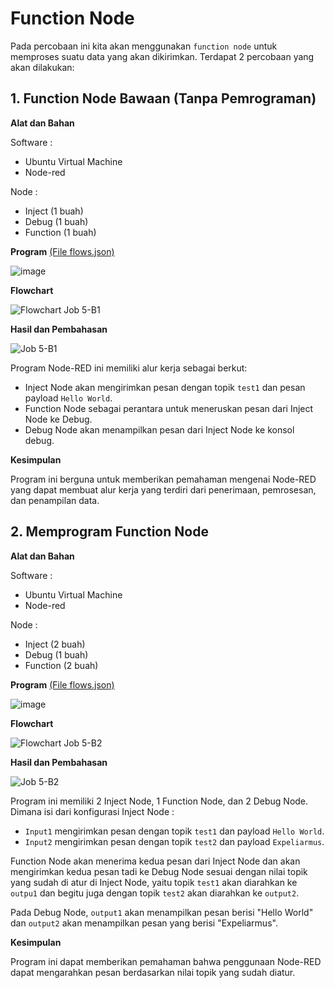 # Function Node
Pada percobaan ini kita akan menggunakan `function node` untuk memproses suatu data yang akan dikirimkan. Terdapat 2 percobaan yang akan dilakukan:

## 1. Function Node Bawaan (Tanpa Pemrograman)
**Alat dan Bahan**

Software :

- Ubuntu Virtual Machine
- Node-red

Node :

- Inject (1 buah)
- Debug (1 buah)
- Function (1 buah)

**Program** <a href="https://github.com/cakjung/Jobsheet-Embedded/blob/main/Jobsheet%205/B%20(Function%20Node)/flows%20(Job%205-B1).json">(File flows.json)</a>

![image](https://github.com/cakjung/Jobsheet-Embedded/assets/128274951/7b2a31d3-51fb-4eb8-b0d2-b5f438482c8a)

**Flowchart**

![Flowchart Job 5-B1](https://github.com/Yulio-Pradyatama/Jobsheet_Embedded/assets/153850000/89f767d6-b05a-488e-8623-f829f7bb33c3)

**Hasil dan Pembahasan**

![Job 5-B1](https://github.com/Yulio-Pradyatama/Jobsheet_Embedded/assets/153850000/1f54e6ea-3dc4-4b2b-92e8-43eeb30415c0)

Program Node-RED ini memiliki alur kerja sebagai berkut:
- Inject Node akan mengirimkan pesan dengan topik `test1` dan pesan payload `Hello World`.
- Function Node sebagai perantara untuk meneruskan pesan dari Inject Node ke Debug.
- Debug Node akan menampilkan pesan dari Inject Node ke konsol debug.

**Kesimpulan**

Program ini berguna untuk memberikan pemahaman mengenai Node-RED yang dapat membuat alur kerja yang terdiri dari penerimaan, pemrosesan, dan penampilan data.

## 2. Memprogram Function Node
**Alat dan Bahan**

Software :

- Ubuntu Virtual Machine
- Node-red

Node :

- Inject (2 buah)
- Debug (1 buah)
- Function (2 buah)

**Program** <a href="https://github.com/cakjung/Jobsheet-Embedded/blob/main/Jobsheet%205/B%20(Function%20Node)/flows%20(Job%205-B2).json">(File flows.json)</a>

![image](https://github.com/cakjung/Jobsheet-Embedded/assets/128274951/361f4432-2625-4127-b7a3-978ac97ac9d8)

**Flowchart**

![Flowchart Job 5-B2](https://github.com/Yulio-Pradyatama/Jobsheet_Embedded/assets/153850000/8080d230-13e5-4543-a2df-8dd8c040f05f)

**Hasil dan Pembahasan**

![Job 5-B2](https://github.com/Yulio-Pradyatama/Jobsheet_Embedded/assets/153850000/2a666e97-a35d-43a3-8607-c5e62731f4bb)

Program ini memiliki 2 Inject Node, 1 Function Node, dan 2 Debug Node. Dimana isi dari konfigurasi Inject Node :
- `Input1` mengirimkan pesan dengan topik `test1` dan payload `Hello World`.
- `Input2` mengirimkan pesan dengan topik `test2` dan payload `Expeliarmus`.

Function Node akan menerima kedua pesan dari Inject Node dan akan mengirimkan kedua pesan tadi ke Debug Node sesuai dengan nilai topik yang sudah di atur di Inject Node, yaitu topik `test1` akan diarahkan ke `outpu1` dan begitu juga dengan topik `test2` akan diarahkan ke `output2`.

Pada Debug Node, `output1` akan menampilkan pesan berisi "Hello World" dan `output2` akan menampilkan pesan yang berisi "Expeliarmus".

**Kesimpulan**

Program ini dapat memberikan pemahaman bahwa penggunaan Node-RED dapat mengarahkan pesan berdasarkan nilai topik yang sudah diatur.
